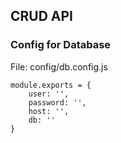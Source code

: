 ## CRUD API

### Config for Database

File: config/db.config.js

```
module.exports = {
    user: '',
    password: '',
    host: '',
    db: ''    
}
```